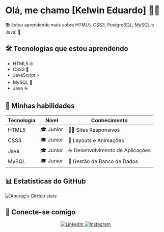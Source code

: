 # Olá, me chamo [Kelwin Eduardo] 👨‍💻

📚 Estou aprendendo mais sobre HTML5, CSS3, PostgreSQL, MySQL e Java! 🚀

## 🛠️ Tecnologias que estou aprendendo

- HTML5 🌐
- CSS3 🎨
- JavaScript ⚡
- MySQL 🐬
- Java ☕

## 🔧 Minhas habilidades

| Tecnologia | Nível       | Conhecimento |
|------------|-------------|--------------|
| HTML5      | 🎓 Junior | 👨‍💻 Sites Responsivos |
| CSS3       | 🎓 Junior | 🎨 Layouts e Animações |
| Java       | 🎓 Junior | ☕ Desenvolvimento de Aplicações |
| MySQL      | 🎓 Junior | 🐬 Gestão de Banco de Dados |

## 📊 Estatísticas do GitHub

![Anurag's GitHub stats](https://github-readme-stats.vercel.app/api?username=twkelwin&show_icons=true&theme=radical)

## 🔗 Conecte-se comigo


<div align="center">
  <a href="https://br.linkedin.com/in/kelwin-eduardo-802271349?trk=people-guest_people_search-card" target="_blank">
    <img src="https://img.shields.io/badge/LinkedIn-0077B5?style=for-the-badge&logo=linkedin&logoColor=white" alt="LinkedIn">
  </a>
  <a href="https://www.instagram.com/bnu_zkelwin/" target="_blank">
    <img src="https://img.shields.io/badge/Instagram-E4405F?style=for-the-badge&logo=instagram&logoColor=white" alt="Instagram">
  </a>
</div>
